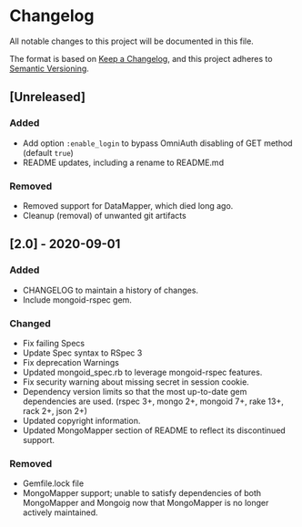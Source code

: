 # Changelog

All notable changes to this project will be documented in this file.


The format is based on [Keep a Changelog](https://keepachangelog.com/en/1.0.0/),
and this project adheres to [Semantic Versioning](https://semver.org/spec/v2.0.0.html).

## [Unreleased]

### Added
- Add option `:enable_login` to bypass OmniAuth disabling of GET method (default `true`)
- README updates, including a rename to README.md

### Removed
- Removed support for DataMapper, which died long ago.
- Cleanup (removal) of unwanted git artifacts

## [2.0] - 2020-09-01

### Added 
- CHANGELOG to maintain a history of changes.
- Include mongoid-rspec gem.

### Changed
- Fix failing Specs
- Update Spec syntax to RSpec 3
- Fix deprecation Warnings
- Updated mongoid_spec.rb to leverage mongoid-rspec features.
- Fix security warning about missing secret in session cookie.
- Dependency version limits so that the most up-to-date gem dependencies are used. (rspec 3+, mongo 2+, mongoid 7+, rake 13+, rack 2+, json 2+)
- Updated copyright information.
- Updated MongoMapper section of README to reflect its discontinued support.

### Removed
- Gemfile.lock file
- MongoMapper support; unable to satisfy dependencies of both MongoMapper and Mongoig now that MongoMapper is no longer actively maintained.